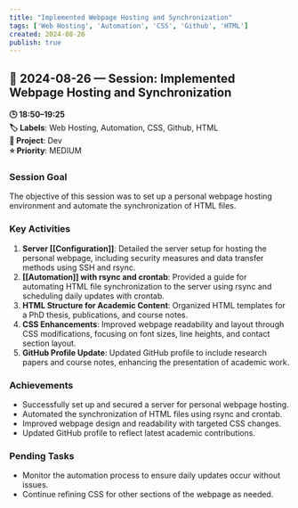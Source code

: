 ```yaml
---
title: "Implemented Webpage Hosting and Synchronization"
tags: ['Web Hosting', 'Automation', 'CSS', 'Github', 'HTML']
created: 2024-08-26
publish: true
---
```


## 📅 2024-08-26 — Session: Implemented Webpage Hosting and Synchronization

**🕒 18:50–19:25**  
**🏷️ Labels**: Web Hosting, Automation, CSS, Github, HTML  
**📂 Project**: Dev  
**⭐ Priority**: MEDIUM  


### Session Goal
The objective of this session was to set up a personal webpage hosting environment and automate the synchronization of HTML files.

### Key Activities
1. **Server [[Configuration]]**: Detailed the server setup for hosting the personal webpage, including security measures and data transfer methods using SSH and rsync.
2. **[[Automation]] with rsync and crontab**: Provided a guide for automating HTML file synchronization to the server using rsync and scheduling daily updates with crontab.
3. **HTML Structure for Academic Content**: Organized HTML templates for a PhD thesis, publications, and course notes.
4. **CSS Enhancements**: Improved webpage readability and layout through CSS modifications, focusing on font sizes, line heights, and contact section layout.
5. **GitHub Profile Update**: Updated GitHub profile to include research papers and course notes, enhancing the presentation of academic work.

### Achievements
- Successfully set up and secured a server for personal webpage hosting.
- Automated the synchronization of HTML files using rsync and crontab.
- Improved webpage design and readability with targeted CSS changes.
- Updated GitHub profile to reflect latest academic contributions.

### Pending Tasks
- Monitor the automation process to ensure daily updates occur without issues.
- Continue refining CSS for other sections of the webpage as needed.
